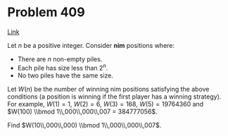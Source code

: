 # Problem 409

[Link](https://projecteuler.net/problem=409)

Let $n$ be a positive integer. Consider **nim** positions where:

*   There are $n$ non-empty piles.
*   Each pile has size less than $2^n$.
*   No two piles have the same size.

Let $W(n)$ be the number of winning nim positions satisfying the above conditions (a position is winning if the first player has a winning strategy). For example, $W(1) = 1$, $W(2) = 6$, $W(3) = 168$, $W(5) = 19764360$ and $W(100) \\bmod 1\\,000\\,000\\,007 = 384777056$. 

Find $W(10\\,000\\,000) \\bmod 1\\,000\\,000\\,007$.
